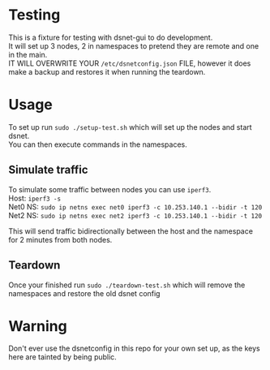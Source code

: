 # Testing

This is a fixture for testing with dsnet-gui to do development.  
It will set up 3 nodes, 2 in namespaces to pretend they are remote and one in the main.  
IT WILL OVERWRITE YOUR `/etc/dsnetconfig.json` FILE, however it does make a backup and 
restores it when running the teardown.  

# Usage

To set up run `sudo ./setup-test.sh` which will set up the nodes and start dsnet.  
You can then execute commands in the namespaces.  

## Simulate traffic

To simulate some traffic between nodes you can use `iperf3`.  
Host: `iperf3 -s`  
Net0 NS: `sudo ip netns exec net0 iperf3 -c 10.253.140.1 --bidir -t 120`
Net2 NS: `sudo ip netns exec net2 iperf3 -c 10.253.140.1 --bidir -t 120`

This will send traffic bidirectionally between the host and the namespace for 2 minutes 
from both nodes.  

## Teardown

Once your finished run `sudo ./teardown-test.sh` which will remove the 
namespaces and restore the old dsnet config


# Warning
Don't ever use the dsnetconfig in this repo for your own set up, as the keys here are tainted by being public.  
